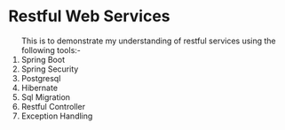 <H1>Restful Web Services </H1>

<ol>This is to demonstrate my understanding of restful services using the following tools:- 
    <li>   Spring Boot </li>
    <li>   Spring Security </li>
    <li>   Postgresql </li>
    <li>   Hibernate </li>
    <li>   Sql Migration </li>
    <li>   Restful Controller </li>
    <li>   Exception Handling </li>
</ol>


    
